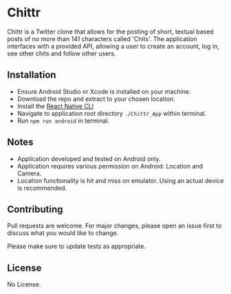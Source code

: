 # Chittr

Chittr is a Twitter clone that allows for the posting of short, textual based posts of no more than 141 characters called 'Chits'. The application interfaces with a provided API, allowing a user to create an account, log in, see other chits and follow other users.

## Installation


- Ensure Android Studio or Xcode is installed on your machine.
- Download the repo and extract to your chosen location.
- Install the [React Native CLI](https://reactnative.dev/docs/getting-started)
- Navigate to application root directory `./Chittr_App` within terminal.
- Run `npm run android` in terminal.

## Notes
- Application developed and tested on Android only.
- Application requires various permission on Android: Location and Camera.
- Location functionality is hit and miss on emulator. Using an actual device is recommended.

## Contributing
Pull requests are welcome. For major changes, please open an issue first to discuss what you would like to change.

Please make sure to update tests as appropriate.

## License
No License.
